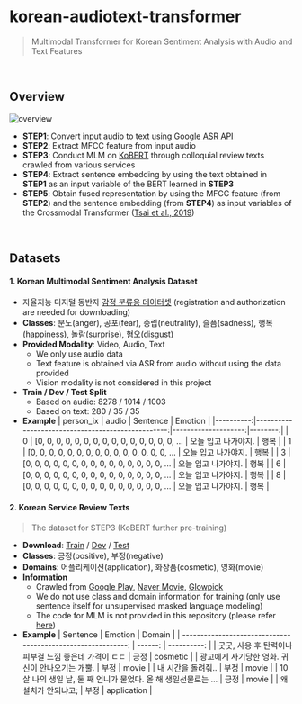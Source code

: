 # korean-audiotext-transformer
> Multimodal Transformer for Korean Sentiment Analysis with Audio and Text Features

<br/>

## Overview
![overview](https://github.com/youngbin-ro/korean-audiotext-transformer/blob/master/images/overview.png?raw=true)

- **STEP1**: Convert input audio to text using [Google ASR API](https://cloud.google.com/speech-to-text/)
- **STEP2**: Extract MFCC feature from input audio
- **STEP3**: Conduct MLM on [KoBERT](http://aiopen.etri.re.kr/service_dataset.php) through colloquial review texts crawled from various services
- **STEP4**: Extract sentence embedding by using the text obtained in **STEP1** as an input variable of the BERT learned in **STEP3**
- **STEP5**: Obtain fused representation by using the MFCC feature (from **STEP2**) and the sentence embedding (from **STEP4**) as input variables of the Crossmodal Transformer ([Tsai et al., 2019](https://www.aclweb.org/anthology/P19-1656/))

<br/>

## Datasets
#### 1. Korean Multimodal Sentiment Analysis Dataset

- 자율지능 디지털 동반자 [감정 분류용 데이터셋](http://aicompanion.or.kr/nanum/tech/data_introduce.php?offset=8&idx=23) (registration and authorization are needed for downloading)
- **Classes**: 분노(anger), 공포(fear), 중립(neutrality), 슬픔(sadness), 행복(happiness), 놀람(surprise), 혐오(disgust)
- **Provided Modality**: Video, Audio, Text
  - We only use audio data
  - Text feature is obtained via ASR from audio without using the data provided
  - Vision modality is not considered in this project
- **Train / Dev / Test Split**
  - Based on audio: 8278 / 1014 / 1003
  - Based on text: 280 / 35 / 35
- **Example**
| person_ix |                                             audio |            Sentence | Emotion |
|----------:|--------------------------------------------------:|--------------------:|--------:|
|         0 | [0, 0, 0, 0, 0, 0, 0, 0, 0, 0, 0, 0, 0, 0, 0, ... | 오늘 입고 나가야지. |    행복 |
|         1 | [0, 0, 0, 0, 0, 0, 0, 0, 0, 0, 0, 0, 0, 0, 0, ... | 오늘 입고 나가야지. |    행복 |
|         3 | [0, 0, 0, 0, 0, 0, 0, 0, 0, 0, 0, 0, 0, 0, 0, ... | 오늘 입고 나가야지. |    행복 |
|         6 | [0, 0, 0, 0, 0, 0, 0, 0, 0, 0, 0, 0, 0, 0, 0, ... | 오늘 입고 나가야지. |    행복 |
|         8 | [0, 0, 0, 0, 0, 0, 0, 0, 0, 0, 0, 0, 0, 0, 0, ... | 오늘 입고 나가야지. |    행복 |



#### 2. Korean Service Review Texts

> The dataset for STEP3 (KoBERT further pre-training)

- **Download**: [Train](https://drive.google.com/file/d/1GvgWPKXVATj86GjZEJ4Xzzf-TiiOmKL3/view?usp=sharing) / [Dev](https://drive.google.com/file/d/1_O5_2xouFl3GYijONxqmPBqsP_dJM4QR/view?usp=sharing) / [Test](https://drive.google.com/file/d/1l5lfoiwZ-SAe0coK0kfVDjRK6EqMlVcT/view?usp=sharing)
- **Classes**: 긍정(positive), 부정(negative)
- **Domains**: 어플리케이션(application), 화장품(cosmetic), 영화(movie)
- **Information**
  - Crawled from [Google Play](https://play.google.com/store?hl=ko), [Naver Movie](https://movie.naver.com/), [Glowpick](https://www.glowpick.com/)
  - We do not use class and domain information for training (only use sentence itself for unsupervised masked language modeling)
  - The code for MLM is not provided in this repository (please refer [here](https://github.com/JhnLee/pytorch-bert-korean))
- **Example**
|                                                     Sentence | Emotion |      Domain |
| -----------------------------------------------------------: | ------: | ----------: |
|        굿굿, 사용 후 탄력이나 피부결 느낌 좋은데 가격이 ㄷㄷ |    긍정 |    cosmetic |
|              광고에게 사기당한 영화. 귀신이 안나오기는 개뿔. |    부정 |       movie |
|                                           내 시간을 돌려줘.. |    부정 |       movie |
| 10살 나의 생일 날, 둘 째 언니가 물었다. 올 해 생일선물로는 ... |    긍정 |       movie |
|                                          왜 설치가 안되냐고; |    부정 | application |









































